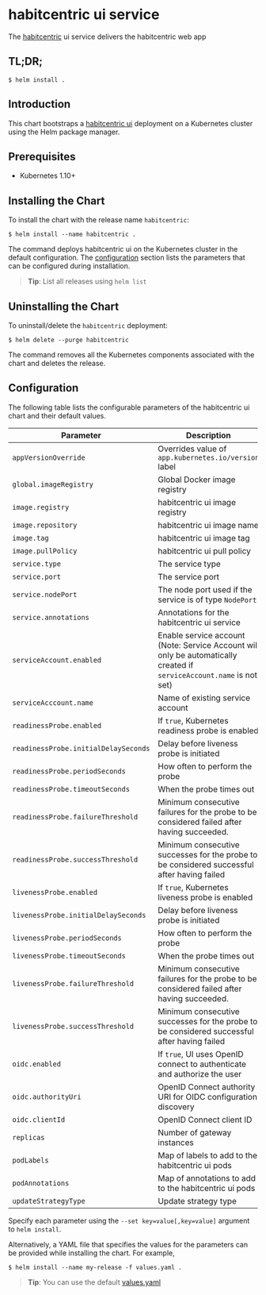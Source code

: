 # habitcentric ui service

The [habitcentric](https://confluence.codecentric.de/display/HAB/habitcentric) ui service 
delivers the habitcentric web app

## TL;DR;

```console
$ helm install .
```

## Introduction

This chart bootstraps a [habitcentric ui](https://gitlab.com/habitcentric/habitcentric/-/tree/main/services/ui) deployment
on a Kubernetes cluster using the Helm package manager.

## Prerequisites

- Kubernetes 1.10+

## Installing the Chart

To install the chart with the release name `habitcentric`:

```console
$ helm install --name habitcentric .
```

The command deploys habitcentric ui on the Kubernetes cluster in the default configuration.
The [configuration](#configuration) section lists the parameters that can be configured during 
installation.

> **Tip**: List all releases using `helm list`

## Uninstalling the Chart

To uninstall/delete the `habitcentric` deployment:

```console
$ helm delete --purge habitcentric
```

The command removes all the Kubernetes components associated with the chart and deletes the release.

## Configuration

The following table lists the configurable parameters of the habitcentric ui chart and their 
default values.

| Parameter                            | Description                                                                                                           | Default                                                                          |
|--------------------------------------|-----------------------------------------------------------------------------------------------------------------------|----------------------------------------------------------------------------------|
| `appVersionOverride`                 | Overrides value of `app.kubernetes.io/version` label                                                                  | `nil`                                                                            |
| `global.imageRegistry`               | Global Docker image registry                                                                                          | `nil`                                                                            |
| `image.registry`                     | habitcentric ui image registry                                                                                        | `docker.io`                                                                      |
| `image.repository`                   | habitcentric ui image name                                                                                            | `habitcentric/ui`                                                                |
| `image.tag`                          | habitcentric ui image tag                                                                                             | `latest`                                                                         |
| `image.pullPolicy`                   | habitcentric ui pull policy                                                                                           | `Always`                                                                         |
| `service.type`                       | The service type                                                                                                      | `ClusterIP`                                                                      |
| `service.port`                       | The service port                                                                                                      | `9004`                                                                           |
| `service.nodePort`                   | The node port used if the service is of type `NodePort`                                                               | `nil`                                                                            |
| `service.annotations`                | Annotations for the habitcentric ui service                                                                           | `{}`                                                                             |
| `serviceAccount.enabled`             | Enable service account (Note: Service Account will only be automatically created if `serviceAccount.name` is not set) | `false`                                                                          |
| `serviceAcccount.name`               | Name of existing service account                                                                                      | `nil`                                                                            |
| `readinessProbe.enabled`             | If `true`, Kubernetes readiness probe is enabled                                                                      | `true`                                                                           |
| `readinessProbe.initialDelaySeconds` | Delay before liveness probe is initiated                                                                              | 20                                                                               |
| `readinessProbe.periodSeconds`       | How often to perform the probe                                                                                        | 120                                                                              |
| `readinessProbe.timeoutSeconds`      | When the probe times out                                                                                              | 5                                                                                |
| `readinessProbe.failureThreshold`    | Minimum consecutive failures for the probe to be considered failed after having succeeded.                            | 6                                                                                |
| `readinessProbe.successThreshold`    | Minimum consecutive successes for the probe to be considered successful after having failed                           | 1                                                                                |
| `livenessProbe.enabled`              | If `true`, Kubernetes liveness probe is enabled                                                                       | `true`                                                                           |
| `livenessProbe.initialDelaySeconds`  | Delay before liveness probe is initiated                                                                              | 40                                                                               |
| `livenessProbe.periodSeconds`        | How often to perform the probe                                                                                        | 120                                                                              |
| `livenessProbe.timeoutSeconds`       | When the probe times out                                                                                              | 5                                                                                |
| `livenessProbe.failureThreshold`     | Minimum consecutive failures for the probe to be considered failed after having succeeded.                            | 6                                                                                |
| `livenessProbe.successThreshold`     | Minimum consecutive successes for the probe to be considered successful after having failed                           | 1                                                                                |
| `oidc.enabled`                       | If `true`, UI uses OpenID connect to authenticate and authorize the user                                              | `true`                                                                           |
| `oidc.authorityUri`                  | OpenID Connect authority URI for OIDC configuration discovery                                                         | `http://keycloak.demo/auth/realms/habitcentric/.well-known/openid-configuration` |
| `oidc.clientId`                      | OpenID Connect client ID                                                                                              | `gateway`                                                                        |
| `replicas`                           | Number of gateway instances                                                                                           | 1                                                                                |
| `podLabels`                          | Map of labels to add to the habitcentric ui pods                                                                      | `{}`                                                                             |
| `podAnnotations`                     | Map of annotations to add to the habitcentric ui pods                                                                 | `{}`                                                                             |
| `updateStrategyType`                 | Update strategy type                                                                                                  | `RollingUpdate`                                                                  |

Specify each parameter using the `--set key=value[,key=value]` argument to `helm install`.

Alternatively, a YAML file that specifies the values for the parameters can be provided while 
installing the chart. For example,

```console
$ helm install --name my-release -f values.yaml .
```

> **Tip**: You can use the default [values.yaml](helm/ui/values.yaml)
